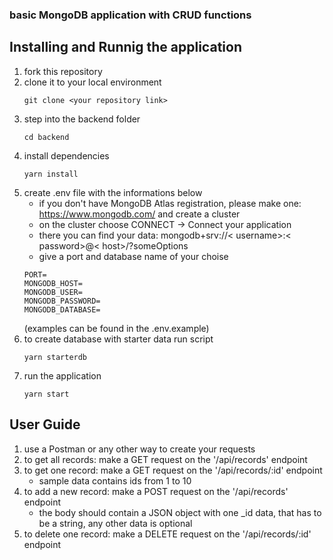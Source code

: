 ### basic MongoDB application with CRUD functions

## Installing and Runnig the application

1. fork this repository
2. clone it to your local environment
    ```
    git clone <your repository link>
    ```
3. step into the backend folder
    ```
    cd backend
    ```
4. install dependencies
    ```
    yarn install
    ```
5. create .env file with the informations below
    - if you don't have MongoDB Atlas registration, please make one: https://www.mongodb.com/ and create a cluster
    - on the cluster choose CONNECT -> Connect your application
    - there you can find your data: mongodb+srv://< username>:< password>@< host>/?someOptions
    - give a port and database name of your choise
    ```
    PORT=
    MONGODB_HOST=
    MONGODB_USER=
    MONGODB_PASSWORD=
    MONGODB_DATABASE=
    ```
    (examples can be found in the .env.example)
6. to create database with starter data run script
    ```
    yarn starterdb
    ```
7. run the application
    ```
    yarn start
    ```

## User Guide
1. use a Postman or any other way to create your requests
2. to get all records: make a GET request on the '/api/records' endpoint
3. to get one record: make a GET request on the '/api/records/:id' endpoint
   - sample data contains ids from 1 to 10
4. to add a new record: make a POST request on the '/api/records' endpoint
   - the body should contain a JSON object with one _id data, that has to be a string, any other data is optional
5. to delete one record: make a DELETE request on the '/api/records/:id' endpoint
